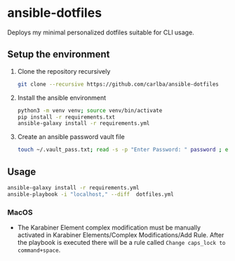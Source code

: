 ansible-dotfiles
================

Deploys my minimal personalized dotfiles suitable for CLI usage.

Setup the environment
---------------------

1. Clone the repository recursively
   ```bash
   git clone --recursive https://github.com/carlba/ansible-dotfiles
   ```

2. Install the ansible environment
   ```bash
   python3 -m venv venv; source venv/bin/activate
   pip install -r requirements.txt
   ansible-galaxy install -r requirements.yml
   ```
3. Create an ansible password vault file  
   ```bash
   touch ~/.vault_pass.txt; read -s -p "Enter Password: " password ; echo -n $password > ~/.vault_pass.txt
   ``` 
   
Usage
-----

``` bash
ansible-galaxy install -r requirements.yml
ansible-playbook -i "localhost," --diff  dotfiles.yml
```

### MacOS

* The Karabiner Element complex modification must be manually activated in 
  Karabiner Elements/Complex Modifications/Add Rule. After the playbook is executed there 
  will be a rule called `Change caps_lock to command+space`.
